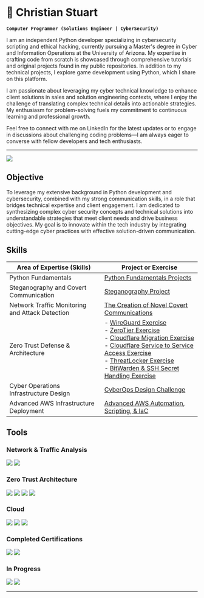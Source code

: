 # 🔭 Christian Stuart
**`Computer Programmer (Solutions Engineer | CyberSecurity)`**

I am an independent Python developer specializing in cybersecurity scripting and ethical hacking, currently pursuing a Master's degree in Cyber and Information Operations at the University of Arizona. My expertise in crafting code from scratch is showcased through comprehensive tutorials and original projects found in my public repositories. In addition to my technical projects, I explore game development using Python, which I share on this platform.

I am passionate about leveraging my cyber technical knowledge to enhance client solutions in sales and solution engineering contexts, where I enjoy the challenge of translating complex technical details into actionable strategies. My enthusiasm for problem-solving fuels my commitment to continuous learning and professional growth.

Feel free to connect with me on LinkedIn for the latest updates or to engage in discussions about challenging coding problems—I am always eager to converse with fellow developers and tech enthusiasts.

---
<a href="https://www.linkedin.com/in/christiantstu/"><img src="https://img.shields.io/badge/-LinkedIn-0072b1?&style=for-the-badge&logo=linkedin&logoColor=white" /></a>

## Objective

To leverage my extensive background in Python development and cybersecurity, combined with my strong communication skills, in a role that bridges technical expertise and client engagement. I am dedicated to synthesizing complex cyber security concepts and technical solutions into understandable strategies that meet client needs and drive business objectives. My goal is to innovate within the tech industry by integrating cutting-edge cyber practices with effective solution-driven communication.

## Skills

| Area of Expertise (Skills)                         | Project or Exercise                                 |
|--------------------------------------------|----------------------------------------------------|
| Python Fundamentals                        | [Python Fundamentals Projects](https://github.com/ChristianTStu/Python3-Fundamentals)|
| Steganography and Covert Communication     | [Steganography Project](https://github.com/ChristianTStu/Steganography-Project)|
| Network Traffic Monitoring and Attack Detection | [The Creation of Novel Covert Communications](https://github.com/ChristianTStu/Creation-of-Novel-Covert-Communications)|
| Zero Trust Defense & Architecture          | - [WireGuard Exercise](https://github.com/ChristianTStu/WireGuard-Zero-Trust-Architecture-Exercise)<br> - [ZeroTier Exercise](https://github.com/ChristianTStu/ZeroTier-Exercise)<br> - [Cloudflare Migration Exercise](https://github.com/ChristianTStu/Cloudflare-Migration-Exercise)<br> - [Cloudflare Service to Service Access Exercise](https://github.com/ChristianTStu/Cloudflare-Service-to-Service-Access-Exercise)<br> - [ThreatLocker Exercise](https://github.com/ChristianTStu/ThreatLocker-Exercise)<br> - [BitWarden & SSH Secret Handling Exercise](https://github.com/ChristianTStu/BitWarden-SSH-Secret-Handling-Exercise)|
| Cyber Operations Infrastructure Design     | [CyberOps Design Challenge](https://github.com/ChristianTStu/CyberOps-Design-Challenge)|
| Advanced AWS Infrastructure Deployment     | [Advanced AWS Automation, Scripting, & IaC](https://github.com/ChristianTStu/Advanced-AWS-Automation-Scripting-IaC)|


## Tools
### Network & Traffic Analysis
<div>
    <img src="https://img.shields.io/badge/-Wireshark-1679A7?&style=for-the-badge&logo=Wireshark&logoColor=white" />
    <img src="https://img.shields.io/badge/-Burp%20Suite-EF3B2D?&style=for-the-badge&logo=BurpSuite&logoColor=white" />
</div>

### Zero Trust Architecture
<div>
    <img src="https://img.shields.io/badge/-WireGuard-4CAF50?&style=for-the-badge&logo=WireGuard&logoColor=white" />
    <img src="https://img.shields.io/badge/-ZeroTier-FFC107?&style=for-the-badge&logo=ZeroTier&logoColor=white" />
    <img src="https://img.shields.io/badge/-ThreatLocker-6A0DAD?&style=for-the-badge&logo=ThreatLocker&logoColor=white" />
    <img src="https://img.shields.io/badge/-Bitwarden-175DDC?&style=for-the-badge&logo=Bitwarden&logoColor=white" />
</div>

### Cloud
<div>
    <img src="https://img.shields.io/badge/-Cloudflare%20ZTA-F38020?&style=for-the-badge&logo=Cloudflare&logoColor=white" />
    <img src="https://img.shields.io/badge/-IaC%20Tools%20(AWS%20CloudFormation)-232F3E?&style=for-the-badge&logo=AmazonAWS&logoColor=orange" />
    <img src="https://img.shields.io/badge/-draw.io-FF69B4?&style=for-the-badge&logo=draw.io&logoColor=white" />
</div>

### Completed Certifications
  <div>
      <a href="https://www.coursera.org/account/accomplishments/specialization/certificate/R6DACJ5X9AJ9"><img src="https://img.shields.io/badge/-DevOps%2C%20Cloud%2C%20and%20Agile%20Foundations%20by%20IBM-0052CC?&style=for-the-badge&logo=IBM&logoColor=white" /></a>
      <a href="https://www.codecademy.com/profiles/ChristianT-Stu/certificates/6c152bd262967f8c941c9707ed636bda"><img src="https://img.shields.io/badge/-Python%203%20Course%20from%20Codecademy-1F1E1E?&style=for-the-badge&logo=Python&logoColor=yellow" /></a>
  </div>
    <h3>In Progress</h3>
  <div>
      <img src="https://img.shields.io/badge/-Network%2B-007ACC?&style=for-the-badge&logo=CompTIA&logoColor=white" />
      <img src="https://img.shields.io/badge/-Security%2B-FF0000?&style=for-the-badge&logo=CompTIA&logoColor=white" />
  </div>
</div>

---



